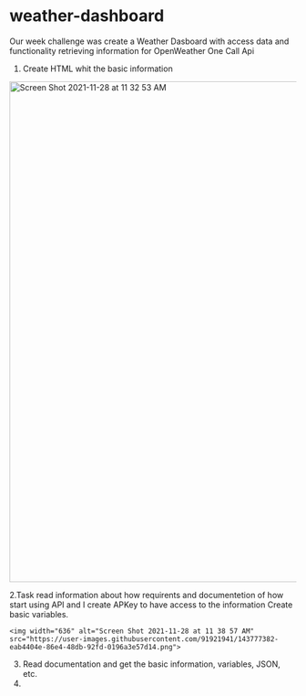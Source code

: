 # weather-dashboard
Our week challenge  was create a Weather Dasboard with access data and functionality 
retrieving information for OpenWeather One Call Api

1. Create HTML whit the basic information

<img width="877" alt="Screen Shot 2021-11-28 at 11 32 53 AM" src="https://user-images.githubusercontent.com/91921941/143777155-66698a13-632a-43ef-b484-ce4dccd0dc5e.png">

 2.Task read information about how requirents and documentetion of how start using API and 
    I create APKey to have access to the information
    Create basic variables.
    
    <img width="636" alt="Screen Shot 2021-11-28 at 11 38 57 AM" src="https://user-images.githubusercontent.com/91921941/143777382-eab4404e-86e4-48db-92fd-0196a3e57d14.png">

    
    

3. Read documentation and get the basic information, variables, JSON, etc.
4. 

